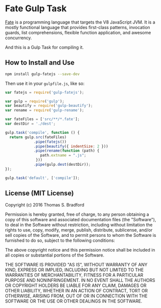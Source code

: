 # Fate Gulp Task

[Fate](http://www.fate-lang.org/) is a programming language that targets the V8 JavaScript JVM.  It is a mostly functional language that provides first-class patterns, invocation guards, list comprehensions, flexible function application, and awesome concurrency.

And this is a Gulp Task for compiling it.

## How to Install and Use

```bash
npm install gulp-fatejs --save-dev
```

Then use it in your `gulpfile.js`, like so:

```javascript
var fatejs = require('gulp-fatejs');

var gulp = require('gulp');
var beautify = require('gulp-beautify');
var rename = require('gulp-rename');

var fateFiles = ['src/**/*.fate'];
var destDir = './dest';

gulp.task('compile', function () {
  return gulp.src(fateFiles)
             .pipe(fatejs())
             .pipe(beautify({ indentSize: 2 }))
             .pipe(rename(function (path) {
                path.extname = ".js";
              }))
             .pipe(gulp.dest(destDir));
});

gulp.task('default', ['compile']);
```

## License (MIT License)
Copyright (c) 2016 Thomas S. Bradford

Permission is hereby granted, free of charge, to any person
obtaining a copy of this software and associated documentation
files (the "Software"), to deal in the Software without
restriction, including without limitation the rights to use,
copy, modify, merge, publish, distribute, sublicense, and/or
sell copies of the Software, and to permit persons to whom the
Software is furnished to do so, subject to the following
conditions:

The above copyright notice and this permission notice shall be
included in all copies or substantial portions of the Software.

THE SOFTWARE IS PROVIDED "AS IS", WITHOUT WARRANTY OF ANY KIND,
EXPRESS OR IMPLIED, INCLUDING BUT NOT LIMITED TO THE WARRANTIES
OF MERCHANTABILITY, FITNESS FOR A PARTICULAR PURPOSE AND
NONINFRINGEMENT. IN NO EVENT SHALL THE AUTHORS OR COPYRIGHT
HOLDERS BE LIABLE FOR ANY CLAIM, DAMAGES OR OTHER LIABILITY,
WHETHER IN AN ACTION OF CONTRACT, TORT OR OTHERWISE, ARISING
FROM, OUT OF OR IN CONNECTION WITH THE SOFTWARE OR THE USE OR
OTHER DEALINGS IN THE SOFTWARE.
